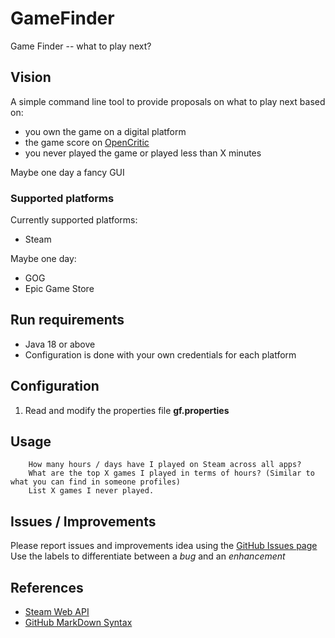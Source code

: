 # GameFinder

Game Finder -- what to play next?

## Vision

A simple command line tool to provide proposals on what to play next based on:

- you own the game on a digital platform
- the game score on [OpenCritic](https://opencritic.com/)
- you never played the game or played less than X minutes

Maybe one day a fancy GUI

### Supported platforms

Currently supported platforms:

- Steam

Maybe one day:

- GOG
- Epic Game Store

## Run requirements

- Java 18 or above
- Configuration is done with your own credentials for each platform

## Configuration

 1. Read and modify the properties file **gf.properties**

## Usage

```shell
    How many hours / days have I played on Steam across all apps?
    What are the top X games I played in terms of hours? (Similar to what you can find in someone profiles)
    List X games I never played.
```

## Issues / Improvements

Please report issues and improvements idea using the [GitHub Issues page](https://github.com/orimwulong/gf/issues)
Use the labels to differentiate between a *bug* and an *enhancement*

## References

- [Steam Web API](https://developer.valvesoftware.com/wiki/Steam_Web_API)
- [GitHub MarkDown Syntax](https://docs.github.com/en/get-started/writing-on-github/getting-started-with-writing-and-formatting-on-github/basic-writing-and-formatting-syntax)

